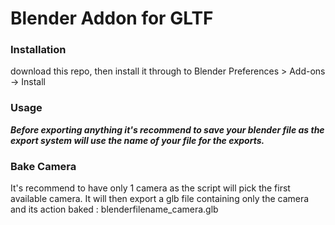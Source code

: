 # Blender Addon for GLTF

### Installation
download this repo, then install it through to Blender Preferences > Add-ons -> Install

### Usage
***Before exporting anything it's recommend to save your blender file as the export system will use the name of your file for the exports.***

### Bake Camera
It's recommend to have only 1 camera as the script will pick the first available camera. It will then export a glb file containing only the camera and its action baked : blenderfilename_camera.glb
